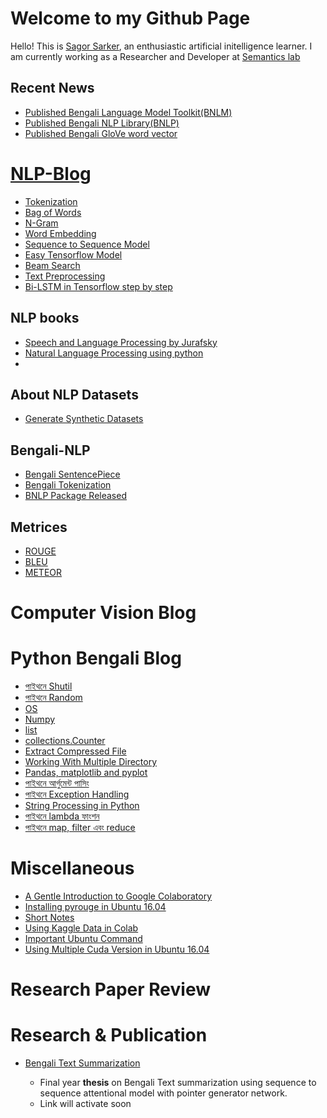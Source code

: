 # Welcome to my Github Page
Hello! This is [Sagor Sarker](https://www.linkedin.com/in/sagor-sarker/), an enthusiastic artificial initelligence learner.
I am currently working as a Researcher and Developer at [Semantics lab](http://semanticslab.net/)

## Recent News
* [Published Bengali Language Model Toolkit(BNLM)](https://github.com/sagorbrur/bnlm)
* [Published Bengali NLP Library(BNLP)](https://github.com/sagorbrur/bnlp)
* [Published Bengali GloVe word vector](https://github.com/sagorbrur/GloVe-Bengali)


# [NLP-Blog](https://sagorbrur.github.io/blog/)
* [Tokenization](tokenization.md)
* [Bag of Words](bow.md)
* [N-Gram](ngram.md)
* [Word Embedding](word-embedding.md)
* [Sequence to Sequence Model](seq2seq-model)
* [Easy Tensorflow Model](easy-tensorflow.md)
* [Beam Search](beamsearch.md)
* [Text Preprocessing](preprocessing/text_preprocessing.md)
* [Bi-LSTM in Tensorflow step by step](nlp_blog/tensorflow-bi-lstm.md)

## NLP books
* [Speech and Language Processing by Jurafsky](https://web.stanford.edu/~jurafsky/slp3/ed3book.pdf)
* [Natural Language Processing using python](https://www.nltk.org/book/)
* 

## About NLP Datasets
* [Generate Synthetic Datasets](https://github.com/sagorbrur/Data_Generation)

## Bengali-NLP
* [Bengali SentencePiece](bengali_nlp/bengali_sentencepiece.md)
* [Bengali Tokenization](bengali-tokenization.md)
* [BNLP Package Released](https://github.com/sagorbrur/bnlp)

## Metrices
* [ROUGE](rouge.md)
* [BLEU](bleu.md)
* [METEOR](meteor.md)


# Computer Vision Blog


# Python Bengali Blog
* [পাইথনে Shutil](python_bn/shutil.md)
* [পাইথনে Random](python_bn/random.md)
* [OS](python_bn/os_py.md)
* [Numpy](python_bn/numpy.md)
* [list](python_bn/list.md)
* [collections.Counter](python_bn/collections_Counter.md)
* [Extract Compressed File](python_bn/extracting_python.md)
* [Working With Multiple Directory](python_bn/working_with_directory.md)
* [Pandas, matplotlib and pyplot](python_bn/Pandas_and_matplotlib.md)
* [পাইথনে আর্গুমেন্ট পাসিং](python_bn/python_argparse.md)
* [পাইথনে Exception Handling](python_bn/exception_handling.md)
* [String Processing in Python](python_bn/string_processing.md)
* [পাইথনে lambda ফাংশন](python_bn/lambda.md)
* [পাইথনে map, filter এবং reduce](python_bn/python_map_filter_reduce.md)

# Miscellaneous
* [A Gentle Introduction to Google Colaboratory](miscellaneous/colab_intro.md)
* [Installing pyrouge in Ubuntu 16.04](install_rouge.md)
* [Short Notes](tools_short_note/library_short.md)
* [Using Kaggle Data in Colab](miscellaneous/kaggle_data_colab.md)
* [Important Ubuntu Command](miscellaneous/im_ubuntu_command.md)
* [Using Multiple Cuda Version in Ubuntu 16.04](miscellaneous/using_multiple_cuda_ubuntu.md)

# Research Paper Review


# Research & Publication
* [Bengali Text Summarization](#research-&-publication)

  - Final year **thesis** on Bengali Text summarization using sequence to sequence attentional model with pointer generator network.
  - Link will activate soon
  
